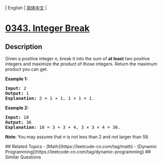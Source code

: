 
| English | [简体中文](README.md) |
# [0343. Integer Break](https://leetcode-cn.com/problems/integer-break/)
## Description
<p>Given a positive integer <i>n</i>, break it into the sum of <b>at least</b> two positive integers and maximize the product of those integers. Return the maximum product you can get.</p>

<p><strong>Example 1:</strong></p>

<div>
<pre>
<strong>Input: </strong><span id="example-input-1-1">2</span>
<strong>Output: </strong><span id="example-output-1">1</span>
<strong>Explanation: </strong>2 = 1 + 1, 1 &times; 1 = 1.</pre>

<div>
<p><strong>Example 2:</strong></p>

<pre>
<strong>Input: </strong><span id="example-input-2-1">10</span>
<strong>Output: </strong><span id="example-output-2">36</span>
<strong>Explanation: </strong>10 = 3 + 3 + 4, 3 &times;&nbsp;3 &times;&nbsp;4 = 36.</pre>

<p><b>Note</b>: You may assume that <i>n</i> is not less than 2 and not larger than 58.</p>
</div>
</div>
## Related Topics
- [Math](https://leetcode-cn.com/tag/math)
- [Dynamic Programming](https://leetcode-cn.com/tag/dynamic-programming)
## Similar Questions

